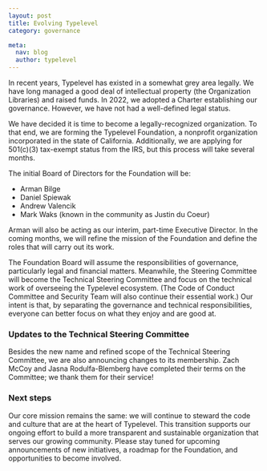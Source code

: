 ```yaml
---
layout: post
title: Evolving Typelevel
category: governance

meta:
  nav: blog
  author: typelevel
---
```


In recent years, Typelevel has existed in a somewhat grey area legally. We have long managed a good deal of intellectual
property (the Organization Libraries) and raised funds. In 2022, we adopted a Charter establishing our governance.
However, we have not had a well-defined legal status.

We have decided it is time to become a legally-recognized organization. To that end, we are forming the Typelevel
Foundation, a nonprofit organization incorporated in the state of California. Additionally, we are applying for
501(c)(3) tax-exempt status from the IRS, but this process will take several months.

The initial Board of Directors for the Foundation will be:

* Arman Bilge
* Daniel Spiewak
* Andrew Valencik
* Mark Waks (known in the community as Justin du Coeur)

Arman will also be acting as our interim, part-time Executive Director. In the coming months, we will refine the
mission of the Foundation and define the roles that will carry out its work.

The Foundation Board will assume the responsibilities of governance, particularly legal and financial matters.
Meanwhile, the Steering Committee will become the Technical Steering Committee and focus on the technical work of
overseeing the Typelevel ecosystem. (The Code of Conduct Committee and Security Team will also continue their essential
work.) Our intent is that, by separating the governance and technical responsibilities, everyone can better focus on
what they enjoy and are good at.

### Updates to the Technical Steering Committee

Besides the new name and refined scope of the Technical Steering Committee, we are also announcing changes to its
membership. Zach McCoy and Jasna Rodulfa-Blemberg have completed their terms on the Committee; we thank them for their
service!

### Next steps

Our core mission remains the same: we will continue to steward the code and culture that are at the heart of Typelevel.
This transition supports our ongoing effort to build a more transparent and sustainable organization that serves our
growing community. Please stay tuned for upcoming announcements of new initiatives, a roadmap for the Foundation, and
opportunities to become involved.
